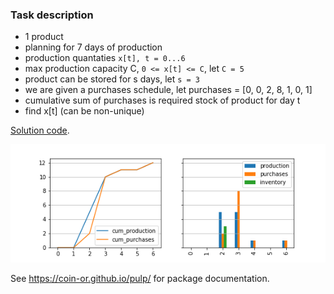 ### Task description

- 1 product
- planning for 7 days of production
- production quantaties `x[t], t = 0...6`
- max production capacity C, `0 <= x[t] <= C`, let `C = 5`
- product can be stored for s days, let `s = 3`
- we are given a purchases schedule, let purchases = [0, 0, 2, 8, 1, 0, 1]
- cumulative sum of purchases is required stock of product for day t
- find x[t] (can be non-unique)

[Solution code](simple_demo.py).

![](lp.png)

See <https://coin-or.github.io/pulp/> for package documentation.

